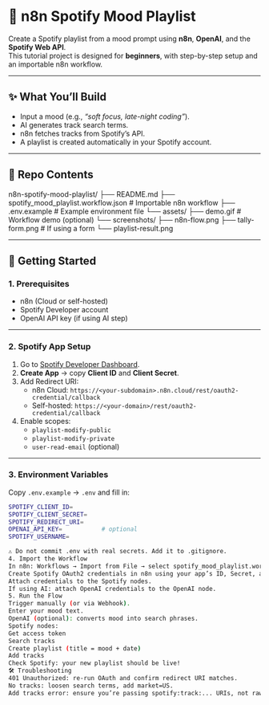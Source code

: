 # 🎵 n8n Spotify Mood Playlist

Create a Spotify playlist from a mood prompt using **n8n**, **OpenAI**, and the **Spotify Web API**.  
This tutorial project is designed for **beginners**, with step-by-step setup and an importable n8n workflow.

---

## ✨ What You’ll Build
- Input a mood (e.g., *“soft focus, late-night coding”*).
- AI generates track search terms.
- n8n fetches tracks from Spotify’s API.
- A playlist is created automatically in your Spotify account.

---

## 📂 Repo Contents


n8n-spotify-mood-playlist/
├── README.md
├── spotify_mood_playlist.workflow.json # Importable n8n workflow
├── .env.example # Example environment file
└── assets/
├── demo.gif # Workflow demo (optional)
└── screenshots/
├── n8n-flow.png
├── tally-form.png # If using a form
└── playlist-result.png


---

## 🚀 Getting Started

### 1. Prerequisites
- n8n (Cloud or self-hosted)
- Spotify Developer account  
- OpenAI API key (if using AI step)

---

### 2. Spotify App Setup
1. Go to [Spotify Developer Dashboard](https://developer.spotify.com/dashboard).  
2. **Create App** → copy **Client ID** and **Client Secret**.  
3. Add Redirect URI:  
   - n8n Cloud: `https://<your-subdomain>.n8n.cloud/rest/oauth2-credential/callback`  
   - Self-hosted: `https://<your-domain>/rest/oauth2-credential/callback`  
4. Enable scopes:  
   - `playlist-modify-public`  
   - `playlist-modify-private`  
   - `user-read-email` (optional)  

---

### 3. Environment Variables
Copy `.env.example` → `.env` and fill in:
```bash
SPOTIFY_CLIENT_ID=
SPOTIFY_CLIENT_SECRET=
SPOTIFY_REDIRECT_URI=
OPENAI_API_KEY=           # optional
SPOTIFY_USERNAME=

⚠️ Do not commit .env with real secrets. Add it to .gitignore.
4. Import the Workflow
In n8n: Workflows → Import from File → select spotify_mood_playlist.workflow.json.
Create Spotify OAuth2 credentials in n8n using your app’s ID, Secret, and Redirect URI.
Attach credentials to the Spotify nodes.
If using AI: attach OpenAI credentials to the OpenAI node.
5. Run the Flow
Trigger manually (or via Webhook).
Enter your mood text.
OpenAI (optional): converts mood into search phrases.
Spotify nodes:
Get access token
Search tracks
Create playlist (title = mood + date)
Add tracks
Check Spotify: your new playlist should be live!
🛠 Troubleshooting
401 Unauthorized: re-run OAuth and confirm redirect URI matches.
No tracks: loosen search terms, add market=US.
Add tracks error: ensure you’re passing spotify:track:... URIs, not raw IDs.
